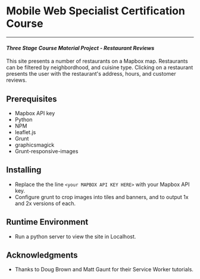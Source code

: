 # Mobile Web Specialist Certification Course
---
#### _Three Stage Course Material Project - Restaurant Reviews_

This site presents a number of restaurants on a Mapbox map. Restaurants can be filtered by neighbordhood, and cuisine type. Clicking on a restaurant presents the user with the restaurant's address, hours, and customer reviews. 

## Prerequisites

- Mapbox API key
- Python
- NPM 
- leaflet.js
- Grunt 
- graphicsmagick
- Grunt-responsive-images 
 
## Installing

- Replace the the line `<your MAPBOX API KEY HERE>` with your Mapbox API key.
- Configure grunt to crop images into tiles and banners, and to output 1x and 2x versions of each. 

## Runtime Environment
- Run a python server to view the site in Localhost.

## Acknowledgments
- Thanks to Doug Brown and Matt Gaunt for their Service Worker tutorials. 
